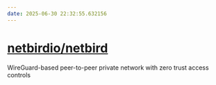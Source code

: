 ```yaml
---
date: 2025-06-30 22:32:55.632156
---
```


# [netbirdio/netbird](https://github.com/netbirdio/netbird)

WireGuard-based peer-to-peer private network with zero trust access controls